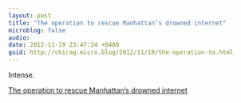 ```yaml
---
layout: post
title: "The operation to rescue Manhattan’s drowned internet"
microblog: false
audio: 
date: 2012-11-19 23:47:24 +0400
guid: http://chirag.micro.blog/2012/11/19/the-operation-to.html
---
```

<p>Intense.</p>
<p><a href="http://www.theverge.com/2012/11/17/3655442/restoring-verizon-service-manhattan-hurricane-sandy" target="_blank">The operation to rescue Manhattan’s drowned internet</a></p>
